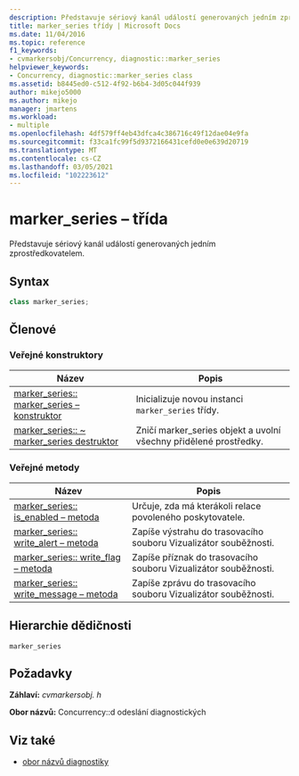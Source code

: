 ```yaml
---
description: Představuje sériový kanál událostí generovaných jedním zprostředkovatelem.
title: marker_series třídy | Microsoft Docs
ms.date: 11/04/2016
ms.topic: reference
f1_keywords:
- cvmarkersobj/Concurrency, diagnostic::marker_series
helpviewer_keywords:
- Concurrency, diagnostic::marker_series class
ms.assetid: b8445ed0-c512-4f92-b6b4-3d05c044f939
author: mikejo5000
ms.author: mikejo
manager: jmartens
ms.workload:
- multiple
ms.openlocfilehash: 4df579ff4eb43dfca4c386716c49f12dae04e9fa
ms.sourcegitcommit: f33ca1fc99f5d9372166431cefd0e0e639d20719
ms.translationtype: MT
ms.contentlocale: cs-CZ
ms.lasthandoff: 03/05/2021
ms.locfileid: "102223612"
---
```

# <a name="marker_series-class"></a>marker_series – třída
Představuje sériový kanál událostí generovaných jedním zprostředkovatelem.

## <a name="syntax"></a>Syntax

```cpp
class marker_series;
```

## <a name="members"></a>Členové

### <a name="public-constructors"></a>Veřejné konstruktory

|Název|Popis|
|----------|-----------------|
|[marker_series:: marker_series – konstruktor](../profiling/marker-series-marker-series-constructor.md)|Inicializuje novou instanci `marker_series` třídy.|
|[marker_series:: ~ marker_series destruktor](../profiling/marker-series-tilde-marker-series-destructor.md)|Zničí marker_series objekt a uvolní všechny přidělené prostředky.|

### <a name="public-methods"></a>Veřejné metody

|Název|Popis|
|----------|-----------------|
|[marker_series:: is_enabled – metoda](../profiling/marker-series-is-enabled-method.md)|Určuje, zda má kterákoli relace povoleného poskytovatele.|
|[marker_series:: write_alert – metoda](../profiling/marker-series-write-alert-method.md)|Zapíše výstrahu do trasovacího souboru Vizualizátor souběžnosti.|
|[marker_series:: write_flag – metoda](../profiling/marker-series-write-flag-method.md)|Zapíše příznak do trasovacího souboru Vizualizátor souběžnosti.|
|[marker_series:: write_message – metoda](../profiling/marker-series-write-message-method.md)|Zapíše zprávu do trasovacího souboru Vizualizátor souběžnosti.|

## <a name="inheritance-hierarchy"></a>Hierarchie dědičnosti
 `marker_series`

## <a name="requirements"></a>Požadavky
 **Záhlaví:** *cvmarkersobj. h*

 **Obor názvů:** Concurrency::d odeslání diagnostických

## <a name="see-also"></a>Viz také
- [obor názvů diagnostiky](../profiling/diagnostic-namespace.md)
